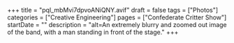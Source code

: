 +++
title = "pql_mbMvi7dpvoANiQNY.avif"
draft = false
tags = ["Photos"]
categories = ["Creative Engineering"]
pages = ["Confederate Critter Show"]
startDate = ""
description = "alt=An extremely blurry and zoomed out image of the band, with a man standing in front of the stage."
+++
